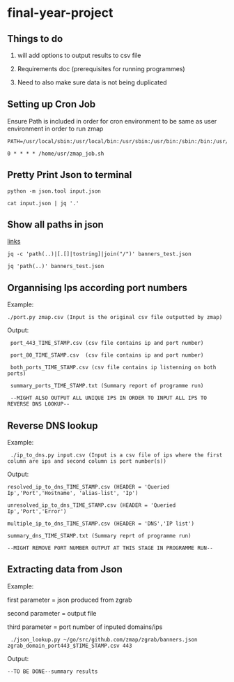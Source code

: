 # final-year-project

## Things to do

1. will add options to output results to csv file

2. Requirements doc (prerequisites for running programmes)

3. Need to also make sure data is not being duplicated

## Setting up Cron Job
Ensure Path is included in order for cron environment to be same as user environment in order to run zmap

    PATH=/usr/local/sbin:/usr/local/bin:/usr/sbin:/usr/bin:/sbin:/bin:/usr/games

    0 * * * * /home/usr/zmap_job.sh

## Pretty Print Json to terminal
    python -m json.tool input.json

    cat input.json | jq '.'

## Show all paths in json
[links](https://github.com/stedolan/jq/issues/243)

    jq -c 'path(..)|[.[]|tostring]|join("/")' banners_test.json

    jq 'path(..)' banners_test.json


## Organnising Ips according port numbers
Example:           

    ./port.py zmap.csv (Input is the original csv file outputted by zmap)

Output:


     port_443_TIME_STAMP.csv (csv file contains ip and port number)

     port_80_TIME_STAMP.csv  (csv file contains ip and port number)

     both_ports_TIME_STAMP.csv (csv file contains ip listenning on both ports)

     summary_ports_TIME_STAMP.txt (Summary report of programme run)

     --MIGHT ALSO OUTPUT ALL UNIQUE IPS IN ORDER TO INPUT ALL IPS TO REVERSE DNS LOOKUP--

## Reverse DNS lookup
Example:

     ./ip_to_dns.py input.csv (Input is a csv file of ips where the first column are ips and second column is port number(s))
Output:   

    resolved_ip_to_dns_TIME_STAMP.csv (HEADER = 'Queried Ip','Port','Hostname', 'alias-list', 'Ip')

    unresolved_ip_to_dns_TIME_STAMP.csv (HEADER = 'Queried Ip','Port','Error')

    multiple_ip_to_dns_TIME_STAMP.csv (HEADER = 'DNS','IP list')

    summary_dns_TIME_STAMP.txt (Summary reprt of programme run)

    --MIGHT REMOVE PORT NUMBER OUTPUT AT THIS STAGE IN PROGRAMME RUN--

## Extracting data from Json
Example:

first parameter = json produced from zgrab


second parameter = output file

third parameter = port number of inputed domains/ips



     ./json_lookup.py ~/go/src/github.com/zmap/zgrab/banners.json   zgrab_domain_port443_$TIME_STAMP.csv 443


Output:

    --TO BE DONE--summary results

